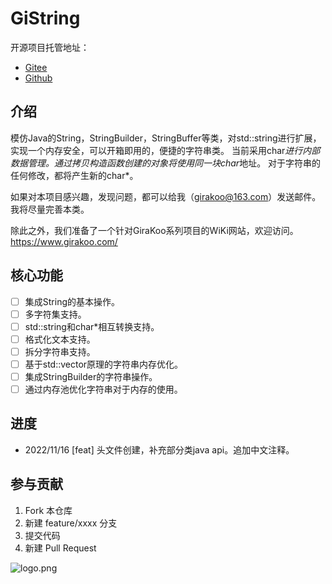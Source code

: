 # GiString

开源项目托管地址：  

- [Gitee](https://gitee.com/girakoo/gi_string.git)  
- [Github](https://github.com/GiraKoo/gi_string.git)

## 介绍

模仿Java的String，StringBuilder，StringBuffer等类，对std::string进行扩展，实现一个内存安全，可以开箱即用的，便捷的字符串类。
当前采用char*进行内部数据管理。通过拷贝构造函数创建的对象将使用同一块char*地址。
对于字符串的任何修改，都将产生新的char*。

如果对本项目感兴趣，发现问题，都可以给我（girakoo@163.com）发送邮件。
我将尽量完善本类。

除此之外，我们准备了一个针对GiraKoo系列项目的WiKi网站，欢迎访问。
https://www.girakoo.com/

## 核心功能

- [ ] 集成String的基本操作。
- [ ] 多字符集支持。
- [ ] std::string和char*相互转换支持。
- [ ] 格式化文本支持。
- [ ] 拆分字符串支持。
- [ ] 基于std::vector原理的字符串内存优化。
- [ ] 集成StringBuilder的字符串操作。
- [ ] 通过内存池优化字符串对于内存的使用。

## 进度

- 2022/11/16 [feat] 头文件创建，补充部分类java api。追加中文注释。

## 参与贡献

1. Fork 本仓库
2. 新建 feature/xxxx 分支
3. 提交代码
4. 新建 Pull Request

![logo.png](https://girakoo.com/img/logo.png)